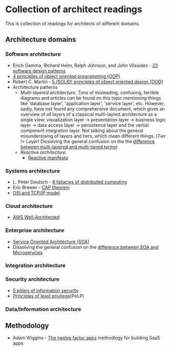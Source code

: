 # Collection of architect readings
This is collection of readings for architects of different domains.

## Architecture domains

### Software architecture
* Erich Gamma, Richard Helm, Ralph Johnson, and John Vlissides - [23 software design patterns](https://en.wikipedia.org/wiki/Design_Patterns)
* [4 principles of object oriented programming (OOP)](https://www.oreilly.com/library/view/vbnet-language-in/0596003080/ch04s02.html)
* Robert C. Martin - [5 (SOLID) principles of object oriented design (OOD)](https://www.digitalocean.com/community/conceptual_articles/s-o-l-i-d-the-first-five-principles-of-object-oriented-design)
* Architecture patterns
  * *Multi-layered architecture.* Tons of misleading, confusing, terrible diagrams and articles can be found on this topic mentioning things like 'database layer', 'application layer', 'service layer', etc. However, sadly, have not found any comprehensive document, which gives an overview of all layers of a classical multi-layred architecture as a single view: visualization layer -> presentation layer -> business logic layer -> data access layer -> persistence layer and the vertial component integration layer. Not talking about the general misunderstaing of layers and tiers, which mean different things. (*Tier != Layer*! Dissolving the general confusion on the the [difference between multi-layered and multi-tiered terms](https://www.c-sharpcorner.com/interview-question/what-is-the-difference-between-a-multilayer-and-multitier-applications.))
  * *Reactive architecture.*
    * [Reactive manifesto](https://www.reactivemanifesto.org)

### Systems architecture
* L. Peter Deutsch - [8 fallacies of distributed computing](https://en.wikipedia.org/wiki/Fallacies_of_distributed_computing)
* Eric Brewer - [CAP theorem](https://en.wikipedia.org/wiki/CAP_theorem)
* [OSI and TCP/IP model](https://www.guru99.com/difference-tcp-ip-vs-osi-model.html)

### Cloud architecture
* [AWS Well-Architected](https://aws.amazon.com/architecture/well-architected)

### Enterprise architecture
* [Service Oriented Architecture (SOA)](https://www.ibm.com/nl-en/cloud/learn/soa)
* Dissolving the general confusion on the [difference between SOA and Microservcies](https://www.ibm.com/nl-en/cloud/learn/soa#toc-soa-vs-mic-BjTfju28)

### Integration architecture

### Security architecture
* [5 pillars of information security](https://www.google.com/search?client=firefox-b-d&q=5+pillars+of+information+security)
* [Principles of least privilege](https://www.cyberark.com/what-is/least-privilege/)(PoLP)

### Data/Information architecture

## Methodology
* Adam Wiggins - [The twelve factor apps](https://12factor.net/) methodlogy for building SaaS apps
